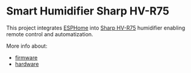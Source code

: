 # Smart Humidifier Sharp HV-R75

This project integrates [ESPHome](https://esphome.io/) into [Sharp HV-R75](https://jp.sharp/kashitsu/products/hvr75/) humidifier enabling remote control and automatization.

More info about:

- [firmware](firmware/)
- [hardware](hardware/)
